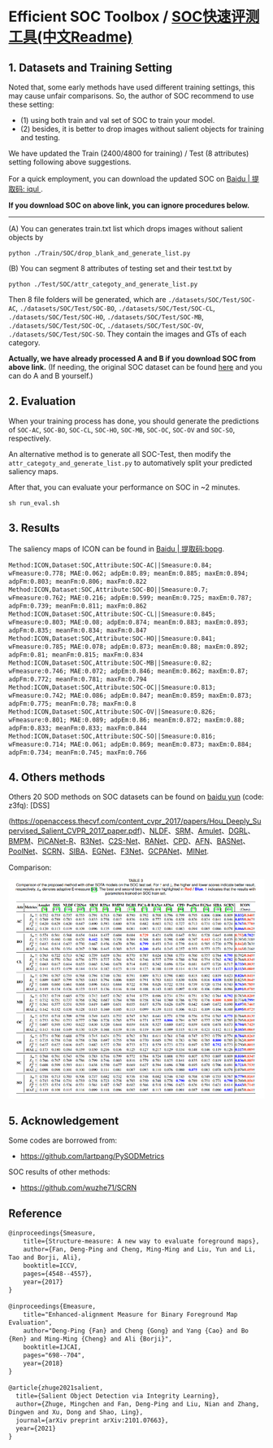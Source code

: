 # Efficient SOC Toolbox / [SOC快速评测工具(中文Readme)](https://github.com/mczhuge/SOCToolbox/edit/main/README_CN.md)

## 1. Datasets and Training Setting

Noted that, some early methods have used different training settings, this may cause unfair comparisons. So, the author of SOC recommend to use these setting:

- (1) using both train and val set of SOC to train your model. 
- (2) besides, it is better to drop images without salient objects for training and testing.

We have updated the Train (2400/4800 for training) / Test (8 attributes) setting following above suggestions. 

For a quick employment, you can download the updated SOC on [Baidu | 提取码: iqul ](https://pan.baidu.com/s/1kWebPUhCQOCsvvAouo7eGQ). 

**If you download SOC on above link, you can ignore procedures below.**

----

(A) You can generates train.txt list which drops images without salient objects by


```
python ./Train/SOC/drop_blank_and_generate_list.py 
```

(B) You can segment 8 attributes of testing set and their test.txt by

```
python ./Test/SOC/attr_categoty_and_generate_list.py 
```

Then 8 file folders will be generated, which are `./datasets/SOC/Test/SOC-AC`, `./datasets/SOC/Test/SOC-BO`, `./datasets/SOC/Test/SOC-CL`, `./datasets/SOC/Test/SOC-HO`, `./datasets/SOC/Test/SOC-MB`, `./datasets/SOC/Test/SOC-OC`, `./datasets/SOC/Test/SOC-OV`, `./datasets/SOC/Test/SOC-SO`. They contain the images and GTs of each category.

**Actually, we have already processed A and B if you download SOC from above link.** (If needing, the original SOC dataset can be found [here](https://dpfan.net/socbenchmark/) and you can do A and B yourself.)

## 2. Evaluation

When your training process has done, you should generate the predictions of `SOC-AC`, `SOC-BO`, `SOC-CL`, `SOC-HO`, `SOC-MB`, `SOC-OC`, `SOC-OV` and `SOC-SO`, respectively.

An alternative method is to generate all SOC-Test, then modify the `attr_categoty_and_generate_list.py` to automatively split your predicted saliency maps.

After that, you can evaluate your performance on SOC in ~2 minutes. 

```
sh run_eval.sh
```

## 3. Results
The saliency maps of ICON can be found in [Baidu | 提取码:bopg](https://pan.baidu.com/s/19XV19I_0gfAjx2gwcweZcw).

```
Method:ICON,Dataset:SOC,Attribute:SOC-AC||Smeasure:0.84; wFmeasure:0.778; MAE:0.062; adpEm:0.89; meanEm:0.885; maxEm:0.894; adpFm:0.803; meanFm:0.806; maxFm:0.822
Method:ICON,Dataset:SOC,Attribute:SOC-BO||Smeasure:0.7; wFmeasure:0.762; MAE:0.216; adpEm:0.599; meanEm:0.725; maxEm:0.787; adpFm:0.739; meanFm:0.811; maxFm:0.862
Method:ICON,Dataset:SOC,Attribute:SOC-CL||Smeasure:0.845; wFmeasure:0.803; MAE:0.08; adpEm:0.874; meanEm:0.883; maxEm:0.893; adpFm:0.835; meanFm:0.834; maxFm:0.847
Method:ICON,Dataset:SOC,Attribute:SOC-HO||Smeasure:0.841; wFmeasure:0.785; MAE:0.078; adpEm:0.873; meanEm:0.88; maxEm:0.892; adpFm:0.81; meanFm:0.815; maxFm:0.834
Method:ICON,Dataset:SOC,Attribute:SOC-MB||Smeasure:0.82; wFmeasure:0.746; MAE:0.072; adpEm:0.846; meanEm:0.862; maxEm:0.87; adpFm:0.772; meanFm:0.781; maxFm:0.794
Method:ICON,Dataset:SOC,Attribute:SOC-OC||Smeasure:0.813; wFmeasure:0.742; MAE:0.086; adpEm:0.847; meanEm:0.859; maxEm:0.873; adpFm:0.775; meanFm:0.78; maxFm:0.8
Method:ICON,Dataset:SOC,Attribute:SOC-OV||Smeasure:0.826; wFmeasure:0.801; MAE:0.089; adpEm:0.86; meanEm:0.872; maxEm:0.88; adpFm:0.833; meanFm:0.833; maxFm:0.844
Method:ICON,Dataset:SOC,Attribute:SOC-SO||Smeasure:0.816; wFmeasure:0.714; MAE:0.061; adpEm:0.869; meanEm:0.873; maxEm:0.884; adpFm:0.734; meanFm:0.745; maxFm:0.766
```

## 4. Others methods 
Others 20 SOD methods on SOC datasets  can be found on [baidu yun](https://pan.baidu.com/s/1eGGokt33eaZGsJ5n5VRt4Q) (code: z3fq): [DSS]

(https://openaccess.thecvf.com/content_cvpr_2017/papers/Hou_Deeply_Supervised_Salient_CVPR_2017_paper.pdf)、[NLDF](https://openaccess.thecvf.com/content_cvpr_2017/papers/Luo_Non-Local_Deep_Features_CVPR_2017_paper.pdf)、[SRM](https://openaccess.thecvf.com/content_ICCV_2017/papers/Wang_A_Stagewise_Refinement_ICCV_2017_paper.pdf)、[Amulet](https://openaccess.thecvf.com/content_ICCV_2017/papers/Zhang_Amulet_Aggregating_Multi-Level_ICCV_2017_paper.pdf)、[DGRL](https://openaccess.thecvf.com/content_cvpr_2018/papers/Wang_Detect_Globally_Refine_CVPR_2018_paper.pdf)、[BMPM](https://openaccess.thecvf.com/content_cvpr_2018/papers_backup/Zhang_A_Bi-Directional_Message_CVPR_2018_paper.pdf)、[PiCANet-R](https://openaccess.thecvf.com/content_cvpr_2018/papers/Liu_PiCANet_Learning_Pixel-Wise_CVPR_2018_paper.pdf)、[R3Net](https://www.ijcai.org/Proceedings/2018/0095.pdf)、[C2S-Net](https://openaccess.thecvf.com/content_ECCV_2018/papers/Xin_Li_Contour_Knowledge_Transfer_ECCV_2018_paper.pdf)、[RANet](https://openaccess.thecvf.com/content_ECCV_2018/papers/Shuhan_Chen_Reverse_Attention_for_ECCV_2018_paper.pdf)、[CPD](https://openaccess.thecvf.com/content_CVPR_2019/papers/Wu_Cascaded_Partial_Decoder_for_Fast_and_Accurate_Salient_Object_Detection_CVPR_2019_paper.pdf)、[AFN](https://openaccess.thecvf.com/content_CVPR_2019/papers/Feng_Attentive_Feedback_Network_for_Boundary-Aware_Salient_Object_Detection_CVPR_2019_paper.pdf)、[BASNet](https://openaccess.thecvf.com/content_CVPR_2019/papers/Qin_BASNet_Boundary-Aware_Salient_Object_Detection_CVPR_2019_paper.pdf)、[PoolNet](https://openaccess.thecvf.com/content_CVPR_2019/papers/Liu_A_Simple_Pooling-Based_Design_for_Real-Time_Salient_Object_Detection_CVPR_2019_paper.pdf)、[SCRN](https://openaccess.thecvf.com/content_ICCV_2019/papers/Wu_Stacked_Cross_Refinement_Network_for_Edge-Aware_Salient_Object_Detection_ICCV_2019_paper.pdf)、[SIBA](https://openaccess.thecvf.com/content_ICCV_2019/papers/Su_Selectivity_or_Invariance_Boundary-Aware_Salient_Object_Detection_ICCV_2019_paper.pdf)、[EGNet](https://openaccess.thecvf.com/content_ICCV_2019/papers/Zhao_EGNet_Edge_Guidance_Network_for_Salient_Object_Detection_ICCV_2019_paper.pdf)、[F3Net](https://aaai.org/ojs/index.php/AAAI/article/view/6916)、[GCPANet](https://aaai.org/ojs/index.php/AAAI/article/view/6633)、[MINet](https://openaccess.thecvf.com/content_CVPR_2020/papers/Pang_Multi-Scale_Interactive_Network_for_Salient_Object_Detection_CVPR_2020_paper.pdf).

Comparison:

![comp](comparison.png) 

## 5. Acknowledgement
Some codes are borrowed from:
* <https://github.com/lartpang/PySODMetrics> 

SOC results of other methods:
* <https://github.com/wuzhe71/SCRN> 

## Reference

```text
@inproceedings{Smeasure,
    title={Structure-measure: A new way to evaluate foreground maps},
    author={Fan, Deng-Ping and Cheng, Ming-Ming and Liu, Yun and Li, Tao and Borji, Ali},
    booktitle=ICCV,
    pages={4548--4557},
    year={2017}
}

@inproceedings{Emeasure,
    title="Enhanced-alignment Measure for Binary Foreground Map Evaluation",
    author="Deng-Ping {Fan} and Cheng {Gong} and Yang {Cao} and Bo {Ren} and Ming-Ming {Cheng} and Ali {Borji}",
    booktitle=IJCAI,
    pages="698--704",
    year={2018}
}

@article{zhuge2021salient,
  title={Salient Object Detection via Integrity Learning},
  author={Zhuge, Mingchen and Fan, Deng-Ping and Liu, Nian and Zhang, Dingwen and Xu, Dong and Shao, Ling},
  journal={arXiv preprint arXiv:2101.07663},
  year={2021}
}
```

